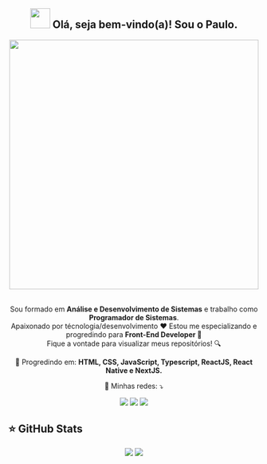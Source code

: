<span align="center">

## <img src="https://i.imgur.com/0hdZ65D.gif" width="40px"> Olá, seja bem-vindo(a)! Sou o Paulo.</h2>

</span>

<div align="center">

<img src="https://camo.githubusercontent.com/d36ea8a39e4f6ba5ffe30669fd043e042d1063e4738107fc34174b0897563242/68747470733a2f2f7374617469632e636f6c6c65637475692e636f6d2f73686f74732f333235323338352f6a6f622d6f70656e696e672d6c61726765" width="500px" />

</div>


<br>
<p align="center">
  Sou formado em <strong>Análise e Desenvolvimento de Sistemas</strong> e trabalho como <strong>Programador de Sistemas</strong>.<br />
  Apaixonado por técnologia/desenvolvimento ❤️ Estou me especializando e progredindo para <strong>Front-End Developer 🚀</strong><br />
  Fique a vontade para visualizar meus repositórios! 🔍
</p>


<p align="center">
  🚀  Progredindo em: <strong>HTML, CSS, JavaScript, Typescript, ReactJS, React Native e NextJS.</strong>
</p>

<p align="center">
  💌 Minhas redes: ⤵️
</p>

<p align="center">
  <a href="https://www.instagram.com/oluapo/" alt="Instagram">
  <img src="https://img.shields.io/badge/-Instagram-DF0174?style=flat-square&logo=instagram&logoColor=white&link=https://www.instagram.com/oluapo/"/></a>
  
  <a href="https://www.facebook.com/paulo.vrech" alt="Facebook">
  <img src="https://img.shields.io/badge/-Facebook-3b5998?style=flat-square&logo=facebook&logoColor=white&link=https://www.facebook.com/paulo.vrech"/></a>
  
  <a href="https://www.linkedin.com/in/paulo-muller-vrech-8582b810a/" alt="Linkedin">
  <img src="https://img.shields.io/badge/-Linkedin-0e76a8?style=flat-square&logo=Linkedin&logoColor=white&link=https://www.linkedin.com/in/paulo-muller-vrech-8582b810a/" /></a>
</p>  

## ⭐ GitHub Stats

<p align = "center">
  <img src = "https://github-readme-stats.vercel.app/api?username=paulomvrech&show_icons=true&theme=tokyonight&line_height=27">
  <img src = "https://github-readme-stats.vercel.app/api/top-langs/?username=paulomvrech&hide=css,java,html&theme=tokyonight">
</p>
